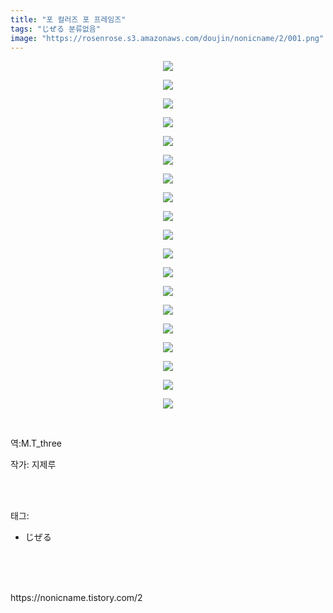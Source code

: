 ```yaml
---
title: "포 컬러즈 포 프레임즈"
tags: "じぜる 분류없음"
image: "https://rosenrose.s3.amazonaws.com/doujin/nonicname/2/001.png"
---
```

<div class="article">
<div class="tt_article_useless_p_margin"><p style="text-align: center; clear: none; float: none;"><img src="{{ site.imgserver1 }}/nonicname/2/001.png"/></p><p style="text-align: center; clear: none; float: none;"><img src="{{ site.imgserver1 }}/nonicname/2/002.png"/></p><p style="text-align: center; clear: none; float: none;"><img src="{{ site.imgserver1 }}/nonicname/2/003.png"/></p><p style="text-align: center; clear: none; float: none;"><img src="{{ site.imgserver1 }}/nonicname/2/004.png"/></p><p style="text-align: center; clear: none; float: none;"><img src="{{ site.imgserver1 }}/nonicname/2/005.png"/></p><p style="text-align: center; clear: none; float: none;"><img src="{{ site.imgserver1 }}/nonicname/2/006.png"/></p><p style="text-align: center; clear: none; float: none;"><img src="{{ site.imgserver1 }}/nonicname/2/007.png"/></p><p style="text-align: center; clear: none; float: none;"><img src="{{ site.imgserver1 }}/nonicname/2/008.png"/></p><p style="text-align: center; clear: none; float: none;"><img src="{{ site.imgserver1 }}/nonicname/2/009.png"/></p><p style="text-align: center; clear: none; float: none;"><img src="{{ site.imgserver1 }}/nonicname/2/010.png"/></p><p style="text-align: center; clear: none; float: none;"><img src="{{ site.imgserver1 }}/nonicname/2/011.png"/></p><p style="text-align: center; clear: none; float: none;"><img src="{{ site.imgserver1 }}/nonicname/2/012.png"/></p><p style="text-align: center; clear: none; float: none;"><img src="{{ site.imgserver1 }}/nonicname/2/013.png"/></p><p style="text-align: center; clear: none; float: none;"><img src="{{ site.imgserver1 }}/nonicname/2/014.png"/></p><p style="text-align: center; clear: none; float: none;"><img src="{{ site.imgserver1 }}/nonicname/2/015.jpg"/></p><p style="text-align: center; clear: none; float: none;"><img src="{{ site.imgserver1 }}/nonicname/2/016.png"/></p><p style="text-align: center; clear: none; float: none;"><img src="{{ site.imgserver1 }}/nonicname/2/017.png"/></p><p style="text-align: center; clear: none; float: none;"><img src="{{ site.imgserver1 }}/nonicname/2/018.png"/></p><p style="text-align: center; clear: none; float: none;"><img src="{{ site.imgserver1 }}/nonicname/2/019.png"/></p><p><br/></p><p>역:M.T_three</p></div>
<p>작가: 지제루</p><br/>
</div><br/>
<div class="tagTrail">
<p>태그: </p>
<ul>
<li>じぜる</li>
</ul>
</div><br/>
<div class="cb_lstcomment">
</div><br/>

<br/>
<p id="refer">https://nonicname.tistory.com/2</p>
<br/>

